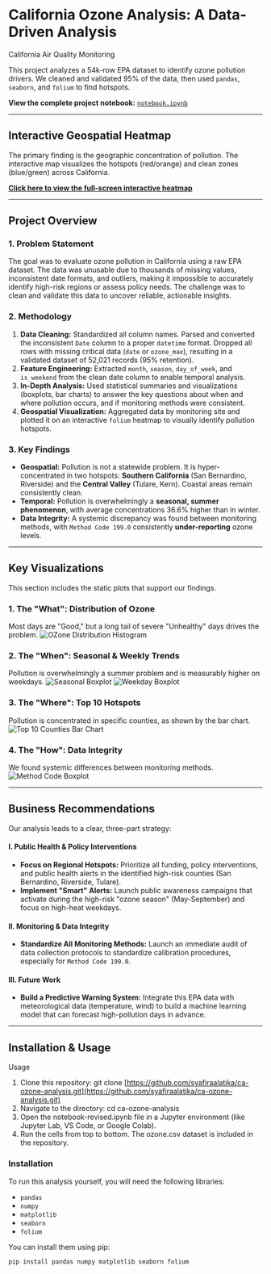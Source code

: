 # California Ozone Analysis: A Data-Driven Analysis

California Air Quality Monitoring

This project analyzes a 54k-row EPA dataset to identify ozone pollution drivers. We cleaned and validated 95% of the data, then used `pandas`, `seaborn`, and `folium` to find hotspots.

**View the complete project notebook:** [`notebook.ipynb`](./notebook.ipynb)

---

## Interactive Geospatial Heatmap

The primary finding is the geographic concentration of pollution. The interactive map visualizes the hotspots (red/orange) and clean zones (blue/green) across California.

**[Click here to view the full-screen interactive heatmap](https://syafiraalatika.github.io/ca-ozone-analysis/ozone_heatmap_with_basemap.html)**

---

## Project Overview

### 1. Problem Statement
The goal was to evaluate ozone pollution in California using a raw EPA dataset. The data was unusable due to thousands of missing values, inconsistent date formats, and outliers, making it impossible to accurately identify high-risk regions or assess policy needs. The challenge was to clean and validate this data to uncover reliable, actionable insights.

### 2. Methodology
1.  **Data Cleaning:** Standardized all column names. Parsed and converted the inconsistent `Date` column to a proper `datetime` format. Dropped all rows with missing critical data (`date` or `ozone_max`), resulting in a validated dataset of 52,021 records (95% retention).
2.  **Feature Engineering:** Extracted `month`, `season`, `day_of_week`, and `is_weekend` from the clean date column to enable temporal analysis.
3.  **In-Depth Analysis:** Used statistical summaries and visualizations (boxplots, bar charts) to answer the key questions about when and where pollution occurs, and if monitoring methods were consistent.
4.  **Geospatial Visualization:** Aggregated data by monitoring site and plotted it on an interactive `folium` heatmap to visually identify pollution hotspots.

### 3. Key Findings
* **Geospatial:** Pollution is not a statewide problem. It is hyper-concentrated in two hotspots: **Southern California** (San Bernardino, Riverside) and the **Central Valley** (Tulare, Kern). Coastal areas remain consistently clean.
* **Temporal:** Pollution is overwhelmingly a **seasonal, summer phenomenon**, with average concentrations 36.6% higher than in winter.
* **Data Integrity:** A systemic discrepancy was found between monitoring methods, with `Method Code 199.0` consistently **under-reporting** ozone levels.

---

## Key Visualizations

This section includes the static plots that support our findings.

### 1. The "What": Distribution of Ozone
Most days are "Good," but a long tail of severe "Unhealthy" days drives the problem.
![OZone Distribution Histogram](./images/ozone_distribution_histogram.png)

### 2. The "When": Seasonal & Weekly Trends
Pollution is overwhelmingly a summer problem and is measurably higher on weekdays.
![Seasonal Boxplot](./images/seasonal_ozone_boxplot.png)
![Weekday Boxplot](./images/weekend_ozone_boxplot.png)

### 3. The "Where": Top 10 Hotspots
Pollution is concentrated in specific counties, as shown by the bar chart.
![Top 10 Counties Bar Chart](./images/top_10_counties_barchart.png)

### 4. The "How": Data Integrity
We found systemic differences between monitoring methods.
![Method Code Boxplot](./images/method_code_boxplot.png)

---

## Business Recommendations

Our analysis leads to a clear, three-part strategy:

#### I. Public Health & Policy Interventions
* **Focus on Regional Hotspots:** Prioritize all funding, policy interventions, and public health alerts in the identified high-risk counties (San Bernardino, Riverside, Tulare).
* **Implement "Smart" Alerts:** Launch public awareness campaigns that activate during the high-risk "ozone season" (May-September) and focus on high-heat weekdays.

#### II. Monitoring & Data Integrity
* **Standardize All Monitoring Methods:** Launch an immediate audit of data collection protocols to standardize calibration procedures, especially for `Method Code 199.0`.

#### III. Future Work
* **Build a Predictive Warning System:** Integrate this EPA data with meteorological data (temperature, wind) to build a machine learning model that can forecast high-pollution days in advance.

---

## Installation & Usage

Usage
1. Clone this repository: git clone [https://github.com/syafiraalatika/ca-ozone-analysis.git](https://github.com/syafiraalatika/ca-ozone-analysis.git)
2. Navigate to the directory: cd ca-ozone-analysis
3. Open the notebook-revised.ipynb file in a Jupyter environment (like Jupyter Lab, VS Code, or Google Colab).
4. Run the cells from top to bottom. The ozone.csv dataset is included in the repository.

### Installation

To run this analysis yourself, you will need the following libraries:
* `pandas`
* `numpy`
* `matplotlib`
* `seaborn`
* `folium`

You can install them using pip:
```bash
pip install pandas numpy matplotlib seaborn folium
